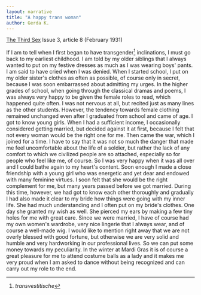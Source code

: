 ```yaml
---
layout: narrative
title: "A happy trans woman"
author: Gerda K.
---
```


[The Third Sex](/das-dritte-geschlecht/) Issue 3, article 8 (February 1931)

If I am to tell when I first began to have transgender[^fn1] inclinations, I must go back to my earliest childhood. I am told by my older siblings that I always wanted to put on my festive dresses as much as I was wearing boys' pants. I am said to have cried when I was denied. When I started school, I put on my older sister's clothes as often as possible, of course only in secret, because I was soon embarrassed about admitting my urges. In the higher grades of school, when going through the classical dramas and poems, I was always very happy to be given the female roles to read, which happened quite often. I was not nervous at all, but recited just as many lines as the other students. However, the tendency towards female clothing remained unchanged even after I graduated from school and came of age. I got to know young girls. When I had a sufficient income, I occasionally considered getting married, but decided against it at first, because I felt that not every woman would be the right one for me. Then came the war, which I joined for a time. I have to say that it was not so much the danger that made me feel uncomfortable about the life of a soldier, but rather the lack of any comfort to which we civilized people are so attached, especially so for people who feel like me, of course. So I was very happy when it was all over and I could bathe again to my heart's content. Soon enough I made a close friendship with a young girl who was energetic and yet dear and endowed with many feminine virtues. I soon felt that she would be the right complement for me, but many years passed before we got married. During this time, however, we had got to know each other thoroughly and gradually I had also made it clear to my bride how things were going with my inner life. She had much understanding and I often put on my bride's clothes. One day she granted my wish as well. She pierced my ears by making a few tiny holes for me with great care. Since we were married, I have of course had my own women's wardrobe, very nice lingerie that I always wear, and of course a well-made wig. I would like to mention right away that we are not overly blessed with good fortune, but otherwise we are very solid and humble and very hardworking in our professional lives. So we can put some money towards my peculiarity. In the winter at Mardi Gras it is of course a great pleasure for me to attend costume balls as a lady and it makes me very proud when I am asked to dance without being recognized and can carry out my role to the end.

[^fn1]: _transvestitische_